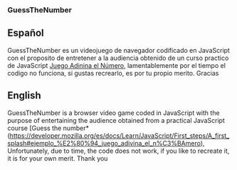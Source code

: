 ### GuessTheNumber

## Español
GuessTheNumber es un videojuego de navegador codificado en JavaScript con el proposito de entretener a la audiencia obtenido de un curso practico de JavaScript [Juego Adinina el Número](https://developer.mozilla.org/es/docs/Learn/JavaScript/First_steps/A_first_splash#ejemplo_%E2%80%94_juego_adivina_el_n%C3%BAmero), lamentablemente por el tiempo el codigo no funciona, si gustas recrearlo, es por tu propio merito. Gracias

## English
GuessTheNumber is a browser video game coded in JavaScript with the purpose of entertaining the audience obtained from a practical JavaScript course [Guess the number*(https://developer.mozilla.org/es/docs/Learn/JavaScript/First_steps/A_first_splash#ejemplo_%E2%80%94_juego_adivina_el_n%C3%BAmero), Unfortunately, due to time, the code does not work, if you like to recreate it, it is for your own merit. Thank you
